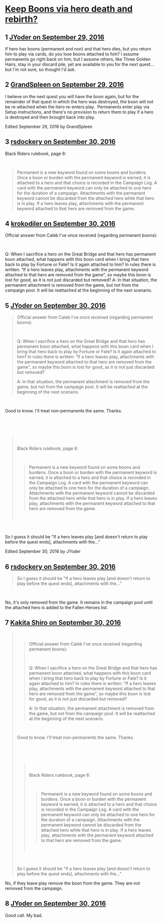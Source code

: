 # [Keep Boons via hero death and rebirth?](https://community.fantasyflightgames.com/topic/231274-keep-boons-via-hero-death-and-rebirth/)

## 1 [JYoder on September 29, 2016](https://community.fantasyflightgames.com/topic/231274-keep-boons-via-hero-death-and-rebirth/?do=findComment&comment=2436519)

If hero has boons (permanent and non) and that hero dies, but you return him to play via cards, do you lose boons attached to him? I assume permanents go right back on him, but I assume others, like Three Golden Hairs, stay in your discard pile, yet are available to you for the next quest... but I'm not sure, so thought I'd ask.

## 2 [GrandSpleen on September 29, 2016](https://community.fantasyflightgames.com/topic/231274-keep-boons-via-hero-death-and-rebirth/?do=findComment&comment=2436573)

I believe on the next quest you will have the boon again, but for the remainder of that quest in which the hero was destroyed, the boon will not be re-attached when the hero re-enters play.  Permanents enter play via Setup instructions, and there's no provision to return them to play if a hero is destroyed and then brought back into play.

Edited September 29, 2016 by GrandSpleen

## 3 [rsdockery on September 30, 2016](https://community.fantasyflightgames.com/topic/231274-keep-boons-via-hero-death-and-rebirth/?do=findComment&comment=2437093)

Black Riders rulebook, page 6:

 

> Permanent is a new keyword found on some boons and burdens. Once a boon or burden with the permanent keyword is earned, it is attached to a hero and that choice is recorded in the Campaign Log. A card with the permanent keyword can only be attached to one hero for the duration of a campaign. Attachments with the permanent keyword cannot be discarded from the attached hero while that hero is in play. If a hero leaves play, attachments with the permanent keyword attached to that hero are removed from the game.

## 4 [krokodiler on September 30, 2016](https://community.fantasyflightgames.com/topic/231274-keep-boons-via-hero-death-and-rebirth/?do=findComment&comment=2437116)

Official answer from Caleb I've once received (regarding permanent boons):

 

Q: When I sacrifice a hero on the Great Bridge and that hero has permanent boon attached, what happens with this boon card when I bring that hero back to play by Fortune or Fate? Is it again attached to him? In rules there is written: “If a hero leaves play, attachments with the permanent keyword attached to that hero are removed from the game", so maybe this boon is lost for good, as it is not just discarded but removed?
A: In that situation, the permanent attachment is removed from the game, but not from the campaign pool. It will be reattached at the beginning of the next scenario.

## 5 [JYoder on September 30, 2016](https://community.fantasyflightgames.com/topic/231274-keep-boons-via-hero-death-and-rebirth/?do=findComment&comment=2437605)

> Official answer from Caleb I've once received (regarding permanent boons):
> 
>  
> 
> Q: When I sacrifice a hero on the Great Bridge and that hero has permanent boon attached, what happens with this boon card when I bring that hero back to play by Fortune or Fate? Is it again attached to him? In rules there is written: “If a hero leaves play, attachments with the permanent keyword attached to that hero are removed from the game", so maybe this boon is lost for good, as it is not just discarded but removed?
> 
> A: In that situation, the permanent attachment is removed from the game, but not from the campaign pool. It will be reattached at the beginning of the next scenario.

 

Good to know. I'll treat non-permanents the same. Thanks.

 

 

>  
> 
> Black Riders rulebook, page 6:
> 
>  
> 
> > Permanent is a new keyword found on some boons and burdens. Once a boon or burden with the permanent keyword is earned, it is attached to a hero and that choice is recorded in the Campaign Log. A card with the permanent keyword can only be attached to one hero for the duration of a campaign. Attachments with the permanent keyword cannot be discarded from the attached hero while that hero is in play. If a hero leaves play, attachments with the permanent keyword attached to that hero are removed from the game.
> 
>  

 

So I guess it should be "If a hero leaves play [and doesn't return to play before the quest ends], attachments with the..."

Edited September 30, 2016 by JYoder

## 6 [rsdockery on September 30, 2016](https://community.fantasyflightgames.com/topic/231274-keep-boons-via-hero-death-and-rebirth/?do=findComment&comment=2437678)

> So I guess it should be "If a hero leaves play [and doesn't return to play before the quest ends], attachments with the..."

 

No, it's only removed from the game. It remains in the campaign pool until the attached hero is added to the Fallen Heroes list.

## 7 [Kakita Shiro on September 30, 2016](https://community.fantasyflightgames.com/topic/231274-keep-boons-via-hero-death-and-rebirth/?do=findComment&comment=2437695)

>  
> 
> > Official answer from Caleb I've once received (regarding permanent boons):
> > 
> >  
> > 
> > Q: When I sacrifice a hero on the Great Bridge and that hero has permanent boon attached, what happens with this boon card when I bring that hero back to play by Fortune or Fate? Is it again attached to him? In rules there is written: “If a hero leaves play, attachments with the permanent keyword attached to that hero are removed from the game", so maybe this boon is lost for good, as it is not just discarded but removed?
> > 
> > A: In that situation, the permanent attachment is removed from the game, but not from the campaign pool. It will be reattached at the beginning of the next scenario.
> 
>  
> 
> Good to know. I'll treat non-permanents the same. Thanks.
> 
>  
> 
>  
> 
> >  
> > 
> > Black Riders rulebook, page 6:
> > 
> >  
> > 
> > > Permanent is a new keyword found on some boons and burdens. Once a boon or burden with the permanent keyword is earned, it is attached to a hero and that choice is recorded in the Campaign Log. A card with the permanent keyword can only be attached to one hero for the duration of a campaign. Attachments with the permanent keyword cannot be discarded from the attached hero while that hero is in play. If a hero leaves play, attachments with the permanent keyword attached to that hero are removed from the game.
> > 
> >  
> 
>  
> 
> So I guess it should be "If a hero leaves play [and doesn't return to play before the quest ends], attachments with the..."

No, if they leave play remove the boon from the game. They are not removed from the campaign.

## 8 [JYoder on September 30, 2016](https://community.fantasyflightgames.com/topic/231274-keep-boons-via-hero-death-and-rebirth/?do=findComment&comment=2437717)

Good call. My bad.

